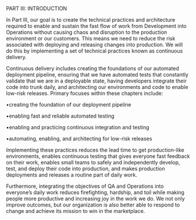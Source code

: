 PART III: INTRODUCTION

In Part III, our goal is to create the technical practices and architecture required to enable and sustain the fast flow of work from Development into Operations without causing chaos and disruption to the production environment or our customers. This means we need to reduce the risk associated with deploying and releasing changes into production. We will do this by implementing a set of technical practices known as continuous delivery.

Continuous delivery includes creating the foundations of our automated deployment pipeline, ensuring that we have automated tests that constantly validate that we are in a deployable state, having developers integrate their code into trunk daily, and architecting our environments and code to enable low-risk releases. Primary focuses within these chapters include:

•creating the foundation of our deployment pipeline

•enabling fast and reliable automated testing

•enabling and practicing continuous integration and testing

•automating, enabling, and architecting for low-risk releases

Implementing these practices reduces the lead time to get production-like environments, enables continuous testing that gives everyone fast feedback on their work, enables small teams to safely and independently develop, test, and deploy their code into production, and makes production deployments and releases a routine part of daily work.

Furthermore, integrating the objectives of QA and Operations into everyone’s daily work reduces firefighting, hardship, and toil while making people more productive and increasing joy in the work we do. We not only improve outcomes, but our organization is also better able to respond to change and achieve its mission to win in the marketplace.

